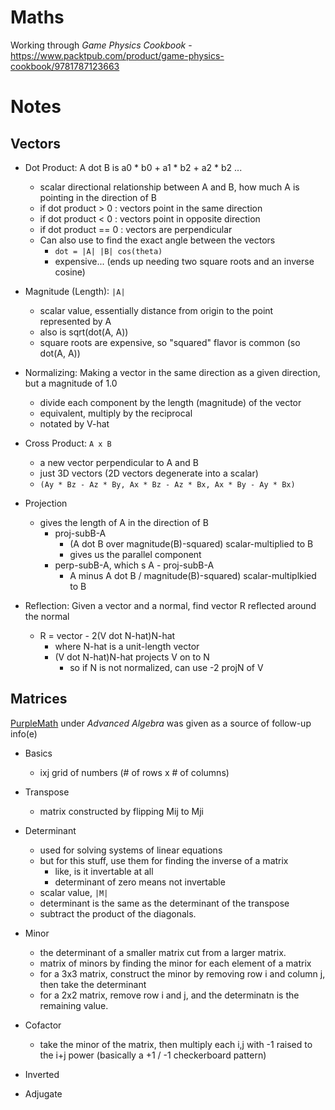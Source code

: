 # Maths

Working through _Game Physics Cookbook_ - https://www.packtpub.com/product/game-physics-cookbook/9781787123663

# Notes

## Vectors

* Dot Product: A dot B is a0 * b0 + a1 * b2 + a2 * b2 ...
  - scalar directional relationship between A and B, how much A is pointing in the direction of B
  - if dot product > 0 : vectors point in the same direction
  - if dot product < 0 : vectors point in opposite direction
  - if dot product == 0 : vectors are perpendicular
  - Can also use to find the exact angle between the vectors
    - `dot = |A| |B| cos(theta)`
    - expensive... (ends up needing two square roots and an inverse cosine)

* Magnitude (Length): `|A|`
  - scalar value, essentially distance from origin to the point represented by A
  - also is sqrt(dot(A, A))
  - square roots are expensive, so "squared" flavor is common (so dot(A, A))

* Normalizing: Making a vector in the same direction as a given direction, but a magnitude of 1.0
  - divide each component by the length (magnitude) of the vector
  - equivalent, multiply by the reciprocal
  - notated by V-hat

* Cross Product: `A x B`
  - a new vector perpendicular to A and B
  - just 3D vectors (2D vectors degenerate into a scalar)
  - `(Ay * Bz - Az * By, Ax * Bz - Az * Bx, Ax * By - Ay * Bx)`

* Projection
  - gives the length of A in the direction of B
    - proj-subB-A
      - (A dot B over magnitude(B)-squared) scalar-multiplied to B
      - gives us the parallel component
    - perp-subB-A, which s A - proj-subB-A
      - A minus A dot B / magnitude(B)-squared) scalar-multiplkied to B

* Reflection: Given a vector and a normal, find vector R reflected around the normal
  - R = vector - 2(V dot N-hat)N-hat
    - where N-hat is a unit-length vector
    - (V dot N-hat)N-hat projects V on to N
      - so if N is not normalized, can use -2 projN of V

## Matrices

[PurpleMath](https://www.purplemath.com) under _Advanced Algebra_ was
given as a source of follow-up info(e)

* Basics
  - ixj grid of numbers (# of rows x # of columns)

* Transpose
  - matrix constructed by flipping Mij to Mji

* Determinant
  - used for solving systems of linear equations
  - but for this stuff, use them for finding the inverse of a matrix
    - like, is it invertable at all
    - determinant of zero means not invertable
  - scalar value, `|M|`
  - determinant is the same as the determinant of the transpose
  - subtract the product of the diagonals.

* Minor
  - the determinant of a smaller matrix cut from a larger matrix.
  - matrix of minors by finding the minor for each element of a matrix
  - for a 3x3 matrix, construct the minor by removing row i and column j, then take the determinant
  - for a 2x2 matrix, remove row i and j, and the determinatn is the remaining value.

* Cofactor
  - take the minor of the matrix, then multiply each i,j with -1 raised
    to the i+j power (basically a +1 / -1 checkerboard pattern)

* Inverted

* Adjugate
